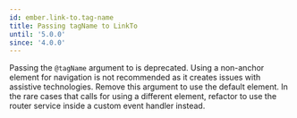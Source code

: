 ```yaml
---
id: ember.link-to.tag-name
title: Passing tagName to LinkTo
until: '5.0.0'
since: '4.0.0'
---
```


Passing the `@tagName` argument to <LinkTo> is deprecated. Using a non-anchor
element for navigation is not recommended as it creates issues with assistive
technologies. Remove this argument to use the default <a> element. In the rare
cases that calls for using a different element, refactor to use the router
service inside a custom event handler instead.
